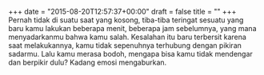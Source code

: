 +++
date = "2015-08-20T12:57:37+00:00"
draft = false
title = ""
+++
Pernah tidak di suatu saat yang kosong, tiba-tiba teringat sesuatu yang baru kamu lakukan beberapa menit, beberapa jam sebelumnya, yang mana menyadarkanmu bahwa kamu salah. Kesalahan itu baru terbersit karena saat melakukannya, kamu tidak sepenuhnya terhubung dengan pikiran sadarmu. Lalu kamu merasa bodoh, mengapa bisa kamu tidak mendengar dan berpikir dulu? Kadang emosi mengaburkan.